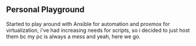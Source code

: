 ## Personal Playground ##

Started to play around with Ansible for automation and proxmox for virtualization, i've had increasing needs for scripts, so i decided to just host them bc my pc is always a mess and yeah, here we go.